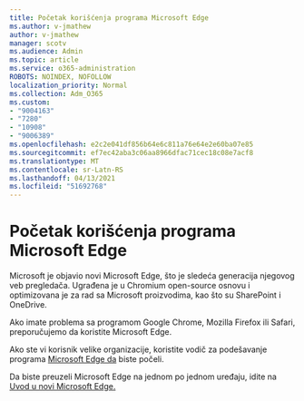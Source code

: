```yaml
---
title: Početak korišćenja programa Microsoft Edge
ms.author: v-jmathew
author: v-jmathew
manager: scotv
ms.audience: Admin
ms.topic: article
ms.service: o365-administration
ROBOTS: NOINDEX, NOFOLLOW
localization_priority: Normal
ms.collection: Adm_O365
ms.custom:
- "9004163"
- "7280"
- "10908"
- "9006389"
ms.openlocfilehash: e2c2e041df856b64e6c811a76e64e2e60ba07e85
ms.sourcegitcommit: ef7ec42aba3c06aa8966dfac71cec18c08e7acf8
ms.translationtype: MT
ms.contentlocale: sr-Latn-RS
ms.lasthandoff: 04/13/2021
ms.locfileid: "51692768"
---
```

# <a name="start-using-microsoft-edge"></a>Početak korišćenja programa Microsoft Edge

Microsoft je objavio novi Microsoft Edge, što je sledeća generacija njegovog veb pregledača. Ugrađena je u Chromium open-source osnovu i optimizovana je za rad sa Microsoft proizvodima, kao što su SharePoint i OneDrive.

Ako imate problema sa programom Google Chrome, Mozilla Firefox ili Safari, preporučujemo da koristite Microsoft Edge.

Ako ste vi korisnik velike organizacije, koristite vodič za podešavanje programa [Microsoft Edge da](https://go.microsoft.com/fwlink/?linkid=2142423) biste počeli.

Da biste preuzeli Microsoft Edge na jednom po jednom uređaju, idite na [Uvod u novi Microsoft Edge.](https://go.microsoft.com/fwlink/?linkid=2141049)
